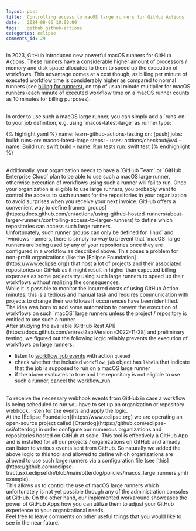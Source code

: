 ```yaml
---
layout: post
title:  Controlling access to macOS large runners for GitHub Actions
date:   2024-08-06 10:00:00
tags:   github github-actions
categories: eclipse
comments_id: 29
---
```


In 2023, GitHub introduced new powerful macOS runners for GitHub Actions. 
These [runners](https://docs.github.com/en/actions/using-github-hosted-runners/about-larger-runners/running-jobs-on-larger-runners?platform=mac#available-macos-larger-runners) 
have a considerable higher amount of processors / memory and disk space allocated to them to speed up the execution of workflows.
This advantage comes at a cost though, as billing per minute of executed workflow time is considerably higher as compared to normal runners (see [billing for runners](https://docs.github.com/en/billing/managing-billing-for-github-actions/about-billing-for-github-actions)), 
on top of usual minute multiplier for macOS runners (each minute of executed workflow time on a macOS runner counts as 10 minutes for billing purposes).

<br/>
In order to use such a macOS large runner, you can simply add a `runs-on: <runner-type>` to your job definition, e.g. using `macos-latest-large` as runner type:

{% highlight yaml %}
name: learn-github-actions-testing
on: [push]
jobs:
  build:
    runs-on: macos-latest-large
    steps:
      - uses: actions/checkout@v4
      - name: Build
        run: swift build
      - name: Run tests
        run: swift test
{% endhighlight %}

<br/>
Additionally, your organization needs to have a `GitHub Team` or `GitHub Enterprise Cloud` plan to be able to use such a macOS large runner, otherwise execution of
workflows using such a runner will fail to run. Once your organization is eligible to use large runners, you probably want to control the access to such runners for the repositories in your organization
to avoid surprises when you receive your next invoice. GitHub offers a convenient way to define [runner groups](https://docs.github.com/en/actions/using-github-hosted-runners/about-larger-runners/controlling-access-to-larger-runners) to define which repositories can access such large runners.

<br/>
Unfortunately, such runner groups can only be defined for `linux` and `windows` runners, there is simply no way to prevent that `macOS` large runners are being used by any of your repositories once they are configured in a workflow as described above. 
This poses a problem for non-profit organizations (like the [Eclipse Foundation](https://www.eclipse.org)) that host a lot of projects and their associated repositories on GitHub as it might result in higher than expected billing expenses as some projects try using such large runners
to speed up their workflows without realizing the consequences.

<br/>
While it is possible to monitor the incurred costs of using GitHub Action minutes, this is a tedious and manual task and requires communication with projects to change their workflows if occurrences have been identified.

<br/>
The idea was born to add some automation to prevent the execution of workflows on such `macOS` large runners unless the project / repository is entitled to use such a runner.

<br/>
After studying the available [GitHub Rest API](https://docs.github.com/en/rest?apiVersion=2022-11-28) and preliminary testing, we figured out the following logic reliably prevents the execution of workflows on large runners:

- listen to [workflow_job events](https://docs.github.com/en/webhooks/webhook-events-and-payloads?actionType=queued#workflow_job) with action `queued`
- check whether the included `workflow_job` object has `labels` that indicate that the job is supposed to run on a macOS large runner
- if the above evaluates to true and the repository is not eligible to use such a runner, [cancel the workflow_run](https://docs.github.com/en/rest/actions/workflow-runs?apiVersion=2022-11-28#cancel-a-workflow-run)

<br/>
To receive the necessary webhook events from GitHub in case a workflow is being scheduled to run you have to set up an organization or repository webhook, listen for the events and apply the logic. 

<br/>
At the [Eclipse Foundation](https://www.eclipse.org) we are operating an open-source project called [Otterdog](https://github.com/eclipse-csi/otterdog) in order configure our numerous organizations and repositories hosted on GitHub at scale.
This tool is effectively a GitHub App and is installed for all our projects / organizations on GitHub and already can listen to various events sent from GitHub. So naturally we added the above logic to this tool and allowed to define 
which organizations are allowed to use such large runners via a configuration file (see [this](https://github.com/eclipse-tractusx/.eclipsefdn/blob/main/otterdog/policies/macos_large_runners.yml) example).

<br/>
This allows us to control the use of macOS large runners which unfortunately is not yet possible through any of the administration consoles at GitHub. 
On the other hand, our implemented workaround showcases the power of GitHub Apps how you can utilize them to adjust your GitHub experience to your organizational needs.

<br/>
Feel free to leave comments on other useful things that you would like to see in the near future.